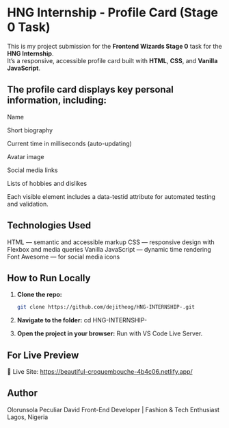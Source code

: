 #  HNG Internship - Profile Card (Stage 0 Task)

This is my project submission for the **Frontend Wizards Stage 0** task for the **HNG Internship**.  
It’s a responsive, accessible profile card built with **HTML**, **CSS**, and **Vanilla JavaScript**.

## The profile card displays key personal information, including:

Name

Short biography

Current time in milliseconds (auto-updating)

Avatar image

Social media links

Lists of hobbies and dislikes

Each visible element includes a data-testid attribute for automated testing and validation.


## Technologies Used
HTML — semantic and accessible markup
CSS — responsive design with Flexbox and media queries
Vanilla JavaScript — dynamic time rendering
Font Awesome — for social media icons



##  How to Run Locally

1. **Clone the repo:**
   ```bash
   git clone https://github.com/dejitheog/HNG-INTERNSHIP-.git
2. **Navigate to the folder:**
   cd HNG-INTERNSHIP-

3. **Open the project in your browser:**
    Run with VS Code Live Server.



## For Live Preview

🔗 Live Site: https://beautiful-croquembouche-4b4c06.netlify.app/






## Author

Olorunsola Peculiar David
Front-End Developer | Fashion & Tech Enthusiast 
Lagos, Nigeria
